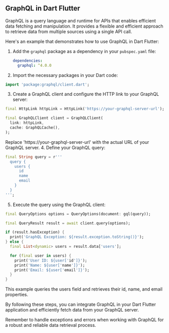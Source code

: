 ## GraphQL in Dart Flutter

GraphQL is a query language and runtime for APIs that enables efficient data fetching and manipulation. It provides a flexible and efficient approach to retrieve data from multiple sources using a single API call.

Here's an example that demonstrates how to use GraphQL in Dart Flutter:

1. Add the `graphql` package as a dependency in your `pubspec.yaml` file:

   ```yaml
   dependencies:
     graphql: ^4.0.0
    ```
2. Import the necessary packages in your Dart code:
```dart
import 'package:graphql/client.dart';
```
3. Create a GraphQL client and configure the HTTP link to your GraphQL server:
```dart
final HttpLink httpLink = HttpLink('https://your-graphql-server-url');

final GraphQLClient client = GraphQLClient(
  link: httpLink,
  cache: GraphQLCache(),
);
```
Replace 'https://your-graphql-server-url' with the actual URL of your GraphQL server.
4. Define your GraphQL query:
```dart
final String query = r'''
  query {
    users {
      id
      name
      email
    }
  }
''';
```
5. Execute the query using the GraphQL client:
```dart
final QueryOptions options = QueryOptions(document: gql(query));

final QueryResult result = await client.query(options);

if (result.hasException) {
  print('GraphQL Exception: ${result.exception.toString()}');
} else {
  final List<dynamic> users = result.data['users'];

  for (final user in users) {
    print('User ID: ${user['id']}');
    print('Name: ${user['name']}');
    print('Email: ${user['email']}');
  }
}
```
This example queries the users field and retrieves their id, name, and email properties.

By following these steps, you can integrate GraphQL in your Dart Flutter application and efficiently fetch data from your GraphQL server.

Remember to handle exceptions and errors when working with GraphQL for a robust and reliable data retrieval process.

